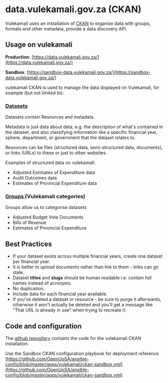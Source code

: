 # data.vulekamali.gov.za (CKAN)

Vulekamali uses an installation of [CKAN](https://ckan.org/) to organise data with groups, formats and other metadata, provide a data discovery API.

## Usage on vulekamali

**Production**: [https://data.vulekamali.gov.za/](https://data.vulekamali.gov.za/)

**Sandbox**: [https://sandbox-data.vulekamali.gov.za/](https://sandbox-data.vulekamali.gov.za/)

vulekamali CKAN is used to manage the data displayed on Vulekamali, for example (but not limited to):

### [Datasets](https://data.vulekamali.gov.za/dataset)

Datasets contain Resources and metadata.

Metadata is just data about data, e.g. the description of what's contained in the dataset, and also classifying information like a specific financial year, sphere, department, or government that the dataset relates to.

Resources can be files (structured data, semi-structured data, documents), or links (URLs) to these or just to other websites.

Examples of structured data on vulekamali:

* Adjusted Estimates of Expenditure data
* Audit Outcomes data
* Estimates of Provincial Expenditure data

### [Groups ](https://data.vulekamali.gov.za/group)(Vulekamali categories)

Groups allow us to categorise datasets

* Adjusted Budget Vote Documents
* Bills of Revenue
* Estimates of Provincial Expenditure

## Best Practices

* If your dataset exists across multiple financial years, create one dataset per financial year.
* It is better to upload documents rather than link to them - links can go stale.
* Dataset **titles** and **slugs** should be human readable i.e. contain full names instead of acronyms.
* No duplication.
* Include data for each financial year available.
* If you've deleted a dataset or resource - be sure to purge it afterwards, otherwise it won't actually be deleted and you'll get a message like "That URL is already in use" when trying to recreate it.

## Code and configuration

The [github repository](https://github.com/vulekamali/treasury-ckan) contains the code for the vulekamali CKAN installation.

Use the Sandbox CKAN configuration playbook for deployment reference [https://github.com/OpenUpSA/ansible-config/blob/master/apps/vulekamali/ckan-sandbox.yml](https://github.com/OpenUpSA/ansible-config/blob/master/apps/vulekamali/ckan-sandbox.yml)
